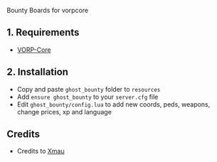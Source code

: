 Bounty Boards for vorpcore

## 1. Requirements

- [VORP-Core](https://github.com/VORPCORE/VORP-Core)

## 2. Installation

- Copy and paste ```ghost_bounty``` folder to ```resources```
- Add ```ensure ghost_bounty``` to your ```server.cfg``` file
- Edit ```ghost_bounty/config.lua``` to add new coords, peds, weapons, change prices, xp and language

## Credits
- Credits to [Xmau](https://github.com/Xmaught)
